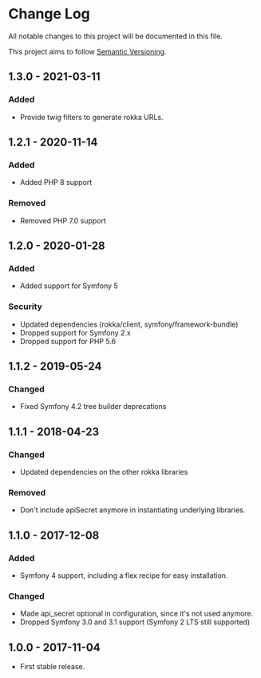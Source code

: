 # Change Log

All notable changes to this project will be documented in this file.

This project aims to follow [Semantic Versioning](http://semver.org/).

## 1.3.0 - 2021-03-11

### Added

* Provide twig filters to generate rokka URLs.

## 1.2.1 - 2020-11-14

### Added

* Added PHP 8 support

### Removed

* Removed PHP 7.0 support

## 1.2.0 - 2020-01-28

### Added

* Added support for Symfony 5

### Security

* Updated dependencies (rokka/client, symfony/framework-bundle)
* Dropped support for Symfony 2.x
* Dropped support for PHP 5.6

## 1.1.2 - 2019-05-24

### Changed

* Fixed Symfony 4.2 tree builder deprecations

## 1.1.1 - 2018-04-23

### Changed

* Updated dependencies on the other rokka libraries

### Removed

* Don't include apiSecret anymore in instantiating underlying libraries.

## 1.1.0 - 2017-12-08

### Added

* Symfony 4 support, including a flex recipe for easy installation.

### Changed

* Made api_secret optional in configuration, since it's not used anymore.
* Dropped Symfony 3.0 and 3.1 support (Symfony 2 LTS still supported)

## 1.0.0 - 2017-11-04

* First stable release.
